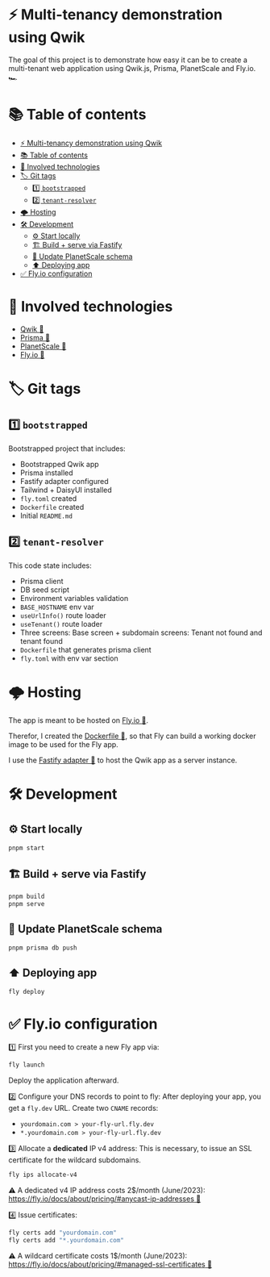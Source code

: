 # ⚡️ Multi-tenancy demonstration using Qwik

The goal of this project is to demonstrate how easy it can be
to create a multi-tenant web application using Qwik.js, Prisma,
PlanetScale and Fly.io. 🏎️

# 📚 Table of contents

<!-- TOC -->
* [⚡️ Multi-tenancy demonstration using Qwik](#-multi-tenancy-demonstration-using-qwik)
* [📚 Table of contents](#-table-of-contents)
* [📡 Involved technologies](#-involved-technologies)
* [🏷️ Git tags](#-git-tags)
  * [1️⃣ `bootstrapped`](#1-bootstrapped)
  * [2️⃣ `tenant-resolver`](#2-tenant-resolver)
* [🌩️ Hosting](#-hosting)
* [🛠️ Development](#-development)
  * [⚙️ Start locally](#-start-locally)
  * [🏗️ Build + serve via Fastify](#-build--serve-via-fastify)
  * [💾 Update PlanetScale schema](#-update-planetscale-schema)
  * [⬆️ Deploying app](#-deploying-app)
* [✅ Fly.io configuration](#-flyio-configuration)
<!-- TOC -->

# 📡 Involved technologies
- [Qwik 🔗](https://qwik.builder.io/)
- [Prisma 🔗](https://www.prisma.io/)
- [PlanetScale 🔗](https://planetscale.com/)
- [Fly.io 🔗](https://fly.io)

# 🏷️ Git tags
## 1️⃣ `bootstrapped`

Bootstrapped project that includes:
- Bootstrapped Qwik app
- Prisma installed
- Fastify adapter configured
- Tailwind + DaisyUI installed
- `fly.toml` created
- `Dockerfile` created
- Initial `README.md`

## 2️⃣ `tenant-resolver`

This code state includes:
- Prisma client
- DB seed script
- Environment variables validation
- `BASE_HOSTNAME` env var
- `useUrlInfo()` route loader
- `useTenant()` route loader
- Three screens: Base screen + subdomain screens: Tenant not found and tenant found
- `Dockerfile` that generates prisma client
- `fly.toml` with env var section

# 🌩️ Hosting
The app is meant to be hosted on [Fly.io 🔗](https://fly.io).

Therefor, I created the [Dockerfile 🔗](/Dockerfile), so that Fly can build
a working docker image to be used for the Fly app.

I use the [Fastify adapter 🔗](https://qwik.builder.io/docs/deployments/node/#installation)
to host the Qwik app as a server instance.

# 🛠️ Development

## ⚙️ Start locally

```bash
pnpm start
```

## 🏗️ Build + serve via Fastify

```bash
pnpm build
pnpm serve
```

## 💾 Update PlanetScale schema
```bash
pnpm prisma db push
```

## ⬆️ Deploying app
```bash
fly deploy
```

# ✅ Fly.io configuration
1️⃣ First you need to create a new Fly app via:
```bash
fly launch
```

Deploy the application afterward.

2️⃣ Configure your DNS records to point to fly:
After deploying your app, you get a `fly.dev` URL.
Create two `CNAME` records:
- `yourdomain.com > your-fly-url.fly.dev`
- `*.yourdomain.com > your-fly-url.fly.dev`

3️⃣ Allocate a **dedicated** IP v4 address:
This is necessary, to issue an SSL certificate for the wildcard subdomains.
```bash
fly ips allocate-v4
```

⚠️ A dedicated v4 IP address costs 2$/month (June/2023): [https://fly.io/docs/about/pricing/#anycast-ip-addresses 🔗](https://fly.io/docs/about/pricing/#anycast-ip-addresses)

4️⃣ Issue certificates:
```bash
fly certs add "yourdomain.com"
fly certs add "*.yourdomain.com"
```

⚠️ A wildcard certificate costs 1$/month (June/2023): [https://fly.io/docs/about/pricing/#managed-ssl-certificates 🔗](https://fly.io/docs/about/pricing/#managed-ssl-certificates)